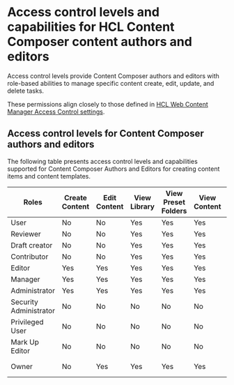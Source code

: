 # Access control levels and capabilities for HCL Content Composer content authors and editors

Access control levels provide Content Composer authors and editors with role-based abilities to manage specific content create, edit, update, and delete tasks.

These permissions align closely to those defined in [HCL Web Content Manager Access Control settings](../../../deployment/manage/security/controlling_access/wcm_security/index.md).

## Access control levels for Content Composer authors and editors

The following table presents access control levels and capabilities supported for Content Composer Authors and Editors for creating content items and content templates.

|Roles|Create Content|Edit Content|View Library|View Preset Folders|View Content|Delete Content|Create Content Draft|
|-----|--------------|------------|------------|-------------------|------------|--------------|--------------------|
|User|No|No|Yes|Yes|Yes|No|No|
|Reviewer|No|No|Yes|Yes|Yes|No|No|
|Draft creator|No|No|Yes|Yes|Yes|No|Yes|
|Contributor|No|No|Yes|Yes|Yes|No|No|
|Editor|Yes|Yes|Yes|Yes|Yes|No|Yes|
|Manager|Yes|Yes|Yes|Yes|Yes|Yes|No|
|Administrator|Yes|Yes|Yes|Yes|Yes|Yes|Yes|
|Security Administrator|No|No|No|No|No|No|No|
|Privileged User|No|No|No|No|No|No|No|
|Mark Up Editor|No|No|No|No|No|No|No|
|Owner|No|Yes|Yes|Yes|Yes|Yes, if created|No|


